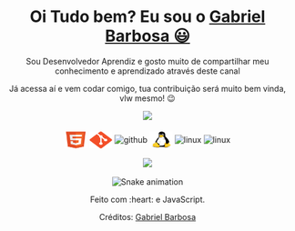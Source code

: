 <div>
  
  <h1 align="center">
    Oi Tudo bem? Eu sou o 
    <a href="https://www.linkedin.com/in/gabrielbflucas/">Gabriel Barbosa 😃️</a>
  </h1>
  
  <p align="center">
    Sou Desenvolvedor Aprendiz e gosto muito de compartilhar meu conhecimento e aprendizado através deste canal 
  </p>
  
  <p align="center">
    Já acessa aí e vem codar comigo, tua contribuição será muito bem vinda, vlw mesmo! 😉️
  </p>
  
</div>

<div align="center">
  <a href="https://github.com/GabrielBFLucas">
    <img height="150em" src="https://github-readme-stats.vercel.app/api?username=GabrielBFLucas&count_private=true&include_all_commits=true&show_icons=true&theme=dracula&hide_border=false&show_owner=true"/>
  </a>
</div>

<div align="center" valign="top"><br>
  <img align="center" alt="HTML" height="30" width="40" src="https://raw.githubusercontent.com/devicons/devicon/master/icons/html5/html5-original.svg">
  <img align="center" alt="git" height="30" width="40" src="https://raw.githubusercontent.com/devicons/devicon/master/icons/git/git-original.svg">
  <img align="center" alt="github" height="35" width="35" src="/assets/GitHub.png">
  <img align="center" alt="linux" height="30" width="40" src="https://raw.githubusercontent.com/devicons/devicon/master/icons/linux/linux-original.svg">
  <img align="center" alt="linux" height="30" width="40" src="https://banner2.cleanpng.com/20190612/cip/kisspng-logo-mysql-organization-php-clip-art-php-sorusuna-uyun-ekilleri-pulsuz-ykle-be-5d01a8a69847c2.0126441615603897986238.jpg">
  <img align="center" alt="linux" height="30" width="40" src="https://png2.cleanpng.com/sh/f9101cadde8762407382417fcd09f01d/L0KzQYm3VMEzN6prj5H0aYP2gLBuTgB6fJl0hp95cnBqgrL0jflvb15xedDwdXHqdX7qjB1xfaVqip95cnBqgrL0jflvb15xedDwdXHqdX68gfNnbJQ4Tqc7OULkRnA9WcE2OWE9UaMAMkO4R4KAVsY0O2k3RuJ3Zx==/kisspng-python-programming-language-computer-programming-language-5acfdc365292a6.6915108915235717663382.png">
</div><br>

<div align="center">
  <a href="https://www.linkedin.com/in/gabrielbflucas/" target="_blank"><img src="https://img.shields.io/badge/-LinkedIn-%230077B5?style=for-the-badge&logo=linkedin&logoColor=white" target="_blank"></a> 
  </a>
</div>

<div align="center">

  ![Snake animation](https://github.com/danielbped/danielbped/blob/output/github-contribution-grid-snake.svg)
  
</div>

<div align="center">
  <p>Feito com :heart: e JavaScript.</p>
  <p>Créditos: <a href="https://github.com/GabrielBFLucas">Gabriel Barbosa</a></p>
</div>
